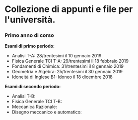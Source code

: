 # Collezione di appunti e file per l'università.
### Primo anno di corso
**Esami di primo periodo:**
  - Analisi T-A:                    28/trentesimi il 10 gennaio 2019
  - Fisica Generale TCI T-A:        29/trentesimi il 18 febbraio 2019
  - Fondamenti di Chimica:          31/trentesimi il 8 gennaio 2019
  - Geometria e Algebra:            25/trentesimi il 30 gennaio 2019
  - Idoneità di Inglese B1:         Idoneo il 18 dicembre 2018
  
**Esami di secondo periodo:**
  - Analisi T-B:                    
  - Fisica Generale TCI T-B:    
  - Meccanica Razionale:         
  - Disegno meccanico e automatico:            
